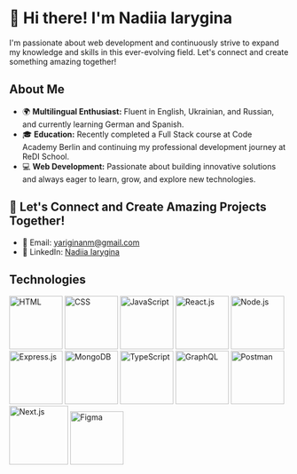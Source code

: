 # 👋 Hi there! I'm Nadiia Iarygina

I'm passionate about web development and continuously strive to expand my knowledge and skills in this ever-evolving field. Let's connect and create something amazing together!

## About Me

- 🌍 **Multilingual Enthusiast:** Fluent in English, Ukrainian, and Russian, and currently learning German and Spanish.
- 🎓 **Education:** Recently completed a Full Stack course at Code Academy Berlin and continuing my professional development journey at ReDI School.
- 💻 **Web Development:** Passionate about building innovative solutions and always eager to learn, grow, and explore new technologies.

## 🚀 Let's Connect and Create Amazing Projects Together!

- 📧 Email: yariginanm@gmail.com
- 🔗 LinkedIn: [Nadiia Iarygina](https://www.linkedin.com/in/nadiia-iarygina/)

## Technologies

<p align="left">
  <img src="https://img.icons8.com/color/96/000000/html-5.png" width="96" alt="HTML">
  <img src="https://img.icons8.com/color/96/000000/css3.png" width="96" alt="CSS">
  <img src="https://img.icons8.com/color/96/000000/javascript.png" width="96" alt="JavaScript">
  <img src="https://img.icons8.com/color/96/000000/react-native.png" width="96" alt="React.js">
  <img src="https://img.icons8.com/color/96/000000/nodejs.png" width="96" alt="Node.js">
  <img src="https://img.icons8.com/color/96/000000/express.png" width="96" alt="Express.js">
  <img src="https://img.icons8.com/color/96/000000/mongodb.png" width="96" alt="MongoDB">
  <img src="https://img.icons8.com/color/96/000000/typescript.png" width="96" alt="TypeScript">
  <img src="https://img.icons8.com/color/96/000000/graphql.png" width="96" alt="GraphQL">
  <img src="https://res.cloudinary.com/dqgvmwnpl/image/upload/v1709037513/postman-icon_ofl0ce.png" width="96" alt="Postman">
  <img src="https://upload.wikimedia.org/wikipedia/commons/8/8e/Nextjs-logo.svg" width="106" alt="Next.js">
  <img src="https://img.icons8.com/color/96/000000/figma.png" width="96" alt="Figma">
</p>















<!---
Nadiia2323/Nadiia2323 is a ✨ special ✨ repository because its `README.md` (this file) appears on your GitHub profile.
You can click the Preview link to take a look at your changes.
--->
